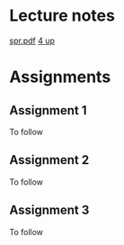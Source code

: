 # Lecture notes

[spr.pdf](spr.pdf) [4 up](spr-4up.pdf)




# Assignments

## Assignment 1

<!--  See folder [a1](a1) for details. -->

To follow

## Assignment 2

To follow

## Assignment 3

To follow


	

